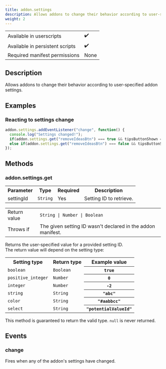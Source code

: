 ```yaml
---
title: addon.settings
description: Allows addons to change their behavior according to user-specified addon settings.  
weight: 2
---
```


| | |
|-|-|
| Available in userscripts | ✔️ |
| Available in persistent scripts | ✔️ |
| Required manifest permissions | None |

## Description
Allows addons to change their behavior according to user-specified addon settings.  

## Examples
### Reacting to settings change
```js
addon.settings.addEventListener("change", function() {
  console.log("Settings changed!");
  if(addon.settings.get("removeIdeasBtn") === true && tipsButtonShown === false) showTipsButton();
  else if(addon.settings.get("removeIdeasBtn") === false && tipsButtonShown === true) hideTipsButton();
});
```

## Methods
### addon.settings.get
<table>
  <tr>
    <th>Parameter</th>
    <th>Type</th>
    <th>Required</th>
    <th>Description</th>
  </tr>
  <tr>
    <td>settingId</td>
    <td><code>String</code></td>
    <td>Yes</td>
    <td>Setting ID to retrieve.</td>
  </tr>
</table>

<table>
  <tr>
    <td>Return value</td>
    <td><code>String | Number | Boolean</code></td>
  </tr>
  <tr>
    <td>Throws if</td>
    <td>The given setting ID wasn't declared in the addon manifest.</td> 
  </tr>
</table>

Returns the user-specified value for a provided setting ID.  
The return value will depend on the setting type:

<table>
  <tr>
    <th>Setting type</th>
    <th>Return type</th>
    <th>Example value</th>
  </tr>
  <tr>
    <td><code>boolean</code></td>
    <td><code>Boolean</code></td>
    <th><code>true</code></th>
  </tr>
  <tr>
    <td><code>positive_integer</code></td>
    <td><code>Number</code></td>
    <th><code>0</code></th>
  </tr>
  <tr>
    <td><code>integer</code></td>
    <td><code>Number</code></td>
    <th><code>-2</code></th>
  </tr>
  <tr>
    <td><code>string</code></td>
    <td><code>String</code></td>
    <th><code>"abc"</code></th>
  </tr>
  <tr>
    <td><code>color</code></td>
    <td><code>String</code></td>
    <th><code>"#aabbcc"</code></th>
  </tr>
  <tr>
    <td><code>select</code></td>
    <td><code>String</code></td>
    <th><code>"potentialValueId"</code></th>
  </tr>
</table>

This method is guaranteed to return the valid type. `null` is never returned.

## Events
### change
Fires when any of the addon's settings have changed.
